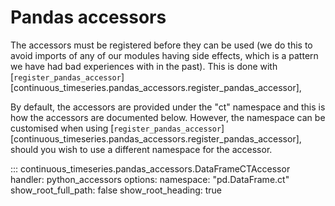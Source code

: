 # Pandas accessors

The accessors must be registered before they can be used
(we do this to avoid imports of any of our modules having side effects,
which is a pattern we have had bad experiences with in the past).
This is done with
[`register_pandas_accessor`][continuous_timeseries.pandas_accessors.register_pandas_accessor],

By default, the accessors are provided under the "ct" namespace
and this is how the accessors are documented below.
However, the namespace can be customised when using
[`register_pandas_accessor`][continuous_timeseries.pandas_accessors.register_pandas_accessor],
should you wish to use a different namespace for the accessor.

::: continuous_timeseries.pandas_accessors.DataFrameCTAccessor
    handler: python_accessors
    options:
        namespace: "pd.DataFrame.ct"
        show_root_full_path: false
        show_root_heading: true
